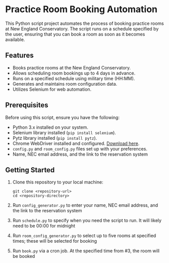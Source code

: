 # Practice Room Booking Automation

This Python script project automates the process of booking practice rooms at New England Conservatory. The script runs on a schedule specified by the user, ensuring that you can book a room as soon as it becomes available.

## Features

- Books practice rooms at the New England Conservatory.
- Allows scheduling room bookings up to 4 days in advance.
- Runs on a specified schedule using military time (HH:MM).
- Generates and maintains room configuration data.
- Utilizes Selenium for web automation.

## Prerequisites

Before using this script, ensure you have the following:

- Python 3.x installed on your system.
- Selenium library installed (`pip install selenium`).
- Pytz library installed (`pip install pytz`).
- Chrome WebDriver installed and configured. [Download here](https://chromedriver.chromium.org/downloads).
- `config.py` and `room_config.py` files set up with your preferences.
- Name, NEC email address, and the link to the reservation system

## Getting Started

1. Clone this repository to your local machine:

   ```shell
   git clone <repository-url>
   cd <repository-directory>

2. Run `config_generator.py` to enter your name, NEC email address, and the link to the reservation system
3. Run `schedule.py` to specify when you need the script to run. It will likely need to be 00:00 for midnight
4. Run `room_config_generator.py` to select up to five rooms at specified times; these will be selected for booking
5. Run `book.py` via a cron job. At the specified time from #3, the room will be booked
